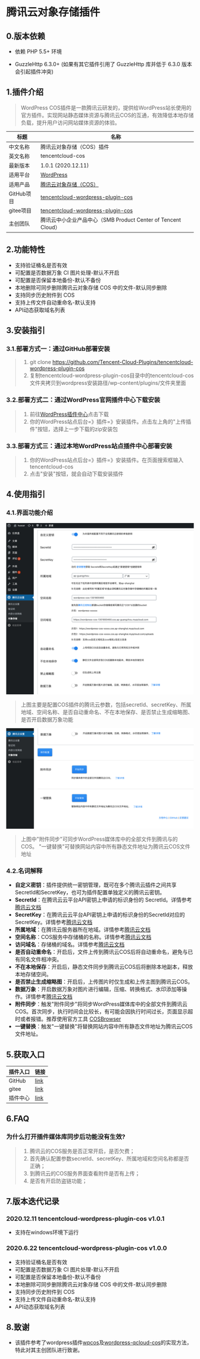 # 腾讯云对象存储插件

## 0.版本依赖

- 依赖 PHP 5.5+ 环境

- GuzzleHttp 6.3.0+ (如果有其它插件引用了 GuzzleHttp 库并低于 6.3.0 版本会引起插件冲突)

## 1.插件介绍
> WordPress COS插件是一款腾讯云研发的，提供给WordPress站长使用的官方插件。实现网站静态媒体资源与腾讯云COS的互通，有效降低本地存储负载，提升用户访问网站媒体资源的体验。

| 标题       | 名称                                                         |
| ---------- | ------------------------------------------------------------ |
| 中文名称   | 腾讯云对象存储（COS）插件                                  |
| 英文名称   | tencentcloud-cos                                 |
| 最新版本   | 1.0.1 (2020.12.11)                                      |
| 适用平台   | [WordPress](https://wordpress.org/)                     |
| 适用产品   | [腾讯云对象存储（COS）](https://cloud.tencent.com/product/cos)       |
| GitHub项目 | [tencentcloud-wordpress-plugin-cos](https://github.com/Tencent-Cloud-Plugins/tencentcloud-wordpress-plugin-cos) |
| gitee项目 | [tencentcloud-wordpress-plugin-cos](https://gitee.com/Tencent-Cloud-Plugins/tencentcloud-wordpress-plugin-cos) |
| 主创团队   | 腾讯云中小企业产品中心（SMB Product Center of Tencent Cloud）   |



## 2.功能特性

- 支持验证桶名是否有效
- 可配置是否数据万象 CI 图片处理-默认不开启
- 可配置是否保留本地备份-默认不备份
- 本地删除可同步删除腾讯云对象存储 COS 中的文件-默认同步删除
- 支持同步历史附件到 COS
- 支持上传文件自动重命名-默认支持
- API动态获取域名列表

## 3.安装指引

### 3.1.部署方式一：通过GitHub部署安装

> 1. git clone https://github.com/Tencent-Cloud-Plugins/tencentcloud-wordpress-plugin-cos
> 2. 复制tencentcloud-wordpress-plugin-cos目录中的tencentcloud-cos文件夹拷贝到wordpress安装路径/wp-content/plugins/文件夹里面

### 3.2.部署方式二：通过WordPress官网插件中心下载安装

> 1. 前往[WordPress插件中心](https://wordpress.org/plugins/tencentcloud-cos/)点击下载
> 2. 你的WordPress站点后台=》插件=》安装插件。点击左上角的"上传插件"按钮，选择上一步下载的zip安装包

### 3.3.部署方式三：通过本地WordPress站点插件中心部署安装

> 1. 你的WordPress站点后台=》插件=》安装插件。在页面搜索框输入tencentcloud-cos
> 2. 点击"安装"按钮，就会自动下载安装插件

## 4.使用指引

### 4.1.界面功能介绍

![](./images/cos1.png)
> 上图主要是配置COS插件的腾讯云参数，包括secretId、secretKey、所属地域、空间名称、是否自动重命名、不在本地保存、是否禁止生成缩略图、是否开启数据万象功能
 
![](./images/cos2.png)
> 上图中"附件同步"可同步WordPress媒体库中的全部文件到腾讯与的COS。 "一键替换"可替换网站内容中所有静态文件地址为腾讯云COS文件地址

### 4.2.名词解释
- **自定义密钥**：插件提供统一密钥管理，既可在多个腾讯云插件之间共享SecretId和SecretKey，也可为插件配置单独定义的腾讯云密钥。
- **SecretId**：在腾讯云云平台API密钥上申请的标识身份的 SecretId。详情参考[腾讯云文档](https://cloud.tencent.com/document/product)
- **SecretKey**：在腾讯云云平台API密钥上申请的标识身份的SecretId对应的SecretKey。详情参考[腾讯云文档](https://cloud.tencent.com/document/product)
- **所属地域**：在腾讯云服务器所在地域。详情参考[腾讯云文档](https://cloud.tencent.com/document/product/457/44232)
- **空间名称**：COS服务中存储桶的名称。详情参考[腾讯云文档](https://cloud.tencent.com/document/product/436/41153)
- **访问域名**：存储桶的域名。详情参考[腾讯云文档](https://cloud.tencent.com/document/product/436/6224)
- **是否自动重命名**：开启后，文件上传到腾讯云COS后将自动重命名，避免与已有同名文件相冲突。
- **不在本地保存**：开启后，静态文件同步到腾讯云COS后将删除本地副本，释放本地存储空间。
- **是否禁止生成缩略图**：开启后，上传图片时仅生成和上传主图到腾讯云COS。
- **数据万象**：开启数据万象对图片进行编辑，压缩、转换格式、水印添加等操作。详情参考[腾讯云文档](https://cloud.tencent.com/document/product/460/36540)
- **附件同步**：触发"附件同步"将同步WordPress媒体库中的全部文件到腾讯云COS。首次同步，执行时间会比较长，有可能会因执行时间过长，页面显示超时或者报错。推荐使用官方工具 [COSBrowser](https://cloud.tencent.com/document/product/436/11366)
- **一键替换**：触发"一键替换"将替换网站内容中所有静态文件地址为腾讯云COS文件地址。

## 5.获取入口

| 插件入口          | 链接                                                         |
| ----------------- | ------------------------------------------------------------ |
| GitHub            | [link](https://github.com/Tencent-Cloud-Plugins/tencentcloud-wordpress-plugin-cos)    |
| gitee             | [link](https://gitee.com/Tencent-Cloud-Plugins/tencentcloud-wordpress-plugin-cos)    |
| 插件中心  | [link](https://wordpress.org/plugins/tencentcloud-cos) |

## 6.FAQ

### 为什么打开插件媒体库同步后功能没有生效?
> 1. 腾讯云的COS服务是否正常开启，是否欠费；  
> 2. 首先确认配置参数secretId、secretKey、所属地域和空间名称都是否正确；
> 3. 到腾讯云的COS服务界面查看附件是否有上传；
> 4. 是否有开启防盗链功能；



## 7.版本迭代记录
### 2020.12.11 tencentcloud-wordpress-plugin-cos v1.0.1
- 支持在windows环境下运行

### 2020.6.22 tencentcloud-wordpress-plugin-cos v1.0.0
- 支持验证桶名是否有效
- 可配置是否数据万象 CI 图片处理-默认不开启
- 可配置是否保留本地备份-默认不备份
- 本地删除可同步删除腾讯云对象存储 COS 中的文件-默认同步删除
- 支持同步历史附件到 COS
- 支持上传文件自动重命名-默认支持
- API动态获取域名列表

## 8.致谢
- 该插件参考了wordpress插件[wpcos](https://github.com/lezaiyun/wpcos)及[wordpress-qcloud-cos](https://github.com/sy-records/wordpress-qcloud-cos)的实现方法，特此对其主创团队进行致谢。